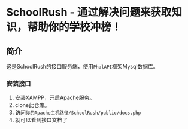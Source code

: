 # SchoolRush - 通过解决问题来获取知识，帮助你的学校冲榜！ 

## 简介

这是SchoolRush的接口服务端，使用```PhalAPI```框架Mysql数据库。

### 安装接口

1. 安装XAMPP，开启Apache服务。
2. clone此仓库。
3. 访问```你的Apache主机路径/SchoolRush/public/docs.php```
4. 就可以看到接口文档了